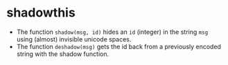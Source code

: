 # shadowthis

- The function `shadow(msg, id)` hides an `id` (integer) in the string `msg` using (almost) invisible unicode spaces.
- The function `deshadow(msg)` gets the id back from a previously encoded string with the shadow function.
